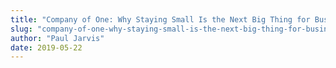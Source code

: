 ```yaml
---
title: "Company of One: Why Staying Small Is the Next Big Thing for Business"
slug: "company-of-one-why-staying-small-is-the-next-big-thing-for-business"
author: "Paul Jarvis"
date: 2019-05-22
---
```

